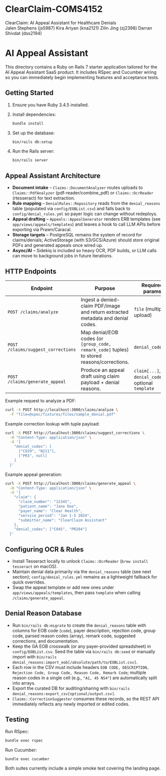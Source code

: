 # ClearClaim-COMS4152
ClearClaim: AI Appeal Assistant for Healthcare Denials  
Jalen Stephens (js5987)
Kira Ariyan (kna2121)
Zilin Jing (zj2398)
Darran Shivdat (dss2194)

# AI Appeal Assistant

This directory contains a Ruby on Rails 7 starter application tailored for the AI Appeal Assistant SaaS product. It includes RSpec and Cucumber wiring so you can immediately begin implementing features and acceptance tests.

## Getting Started

1. Ensure you have Ruby 3.4.5 installed.
2. Install dependencies:

   ```bash
   bundle install
   ```

3. Set up the database:

   ```bash
   bin/rails db:setup
   ```

4. Run the Rails server:

   ```bash
   bin/rails server
   ```

## Appeal Assistant Architecture

- **Document intake** – `Claims::DocumentAnalyzer` routes uploads to `Claims::PdfAnalyzer` (pdf-reader/combine_pdf) or `Claims::OcrReader` (rtesseract) for text extraction.
- **Rule mapping** – `DenialRules::Repository` reads from the `denial_reasons` table (populated via `config/EOBList.csv`) and falls back to `config/denial_rules.yml` so payer logic can change without redeploys.
- **Appeal drafting** – `Appeals::AppealGenerator` renders ERB templates (see `app/views/appeals/templates`) and leaves a hook to call LLM APIs before exporting via Prawn/Caracal.
- **Storage targets** – PostgreSQL remains the system of record for claims/denials; ActiveStorage (with S3/GCS/Azure) should store original PDFs and generated appeals once wired up.
- **Async/AI** – Sidekiq is included so heavy OCR, PDF builds, or LLM calls can move to background jobs in future iterations.

## HTTP Endpoints

| Endpoint | Purpose | Required params |
| --- | --- | --- |
| `POST /claims/analyze` | Ingest a denied-claim PDF/image and return extracted metadata and denial codes. | `file` (multipart upload) |
| `POST /claims/suggest_corrections` | Map denial/EOB codes (or `[group_code, remark_code]` tuples) to stored reasons/corrections. | `denial_codes[]` |
| `POST /claims/generate_appeal` | Produce an appeal draft using claim payload + denial reasons. | `claim[...]`, `denial_codes[]`, optional `template` |

Example request to analyze a PDF:

```bash
curl -X POST http://localhost:3000/claims/analyze \
  -F "file=@spec/fixtures/files/sample_denial.pdf"
```

Example correction lookup with tuple payload:

```bash
curl -X POST http://localhost:3000/claims/suggest_corrections \
  -H "Content-Type: application/json" \
  -d '{
    "denial_codes": [
      ["CO29", "N211"],
      ["PR3", null]
    ]
  }'
```

Example appeal generation:

```bash
curl -X POST http://localhost:3000/claims/generate_appeal \
  -H "Content-Type: application/json" \
  -d '{
    "claim": {
      "claim_number": "12345",
      "patient_name": "Jane Doe",
      "payer_name": "Clear Health",
      "service_period": "Jan 1-5 2024",
      "submitter_name": "ClearClaim Assistant"
    },
    "denial_codes": ["CO45", "PR204"]
  }'
```

## Configuring OCR & Rules

- Install Tesseract locally to unlock `Claims::OcrReader` (`brew install tesseract` on macOS).
- Maintain denial data primarily via the `denial_reasons` table (see next section); `config/denial_rules.yml` remains as a lightweight fallback for quick overrides.
- Swap the appeal template or add new ones under `app/views/appeals/templates`, then pass `template` when calling `/claims/generate_appeal`.

## Denial Reason Database

- Run `bin/rails db:migrate` to create the `denial_reasons` table with columns for EOB code (`code`), payer description, rejection code, group code, parsed reason codes (array), remark code, suggested corrections, and documentation.
- Keep the GA EOB crosswalk (or any payer-provided spreadsheet) in `config/EOBList.csv`. Seed the table via `bin/rails db:seed` or manually import with `bin/rails denial_reasons:import_eob[/absolute/path/to/EOBList.csv]`.
- Each row in the CSV must include headers `EOB CODE, DESCRIPTION, Rejection Code, Group Code, Reason Code, Remark Code`; multiple reason codes in a single cell (e.g., `"A1, 45 N54"`) are automatically split into arrays.
- Export the curated DB for auditing/sharing with `bin/rails denial_reasons:export_csv[optional/output.csv]`.
- `Claims::CorrectionSuggester` consumes these records, so the REST API immediately reflects any newly imported or edited codes.

## Testing

Run RSpec:

```bash
bundle exec rspec
```

Run Cucumber:

```bash
bundle exec cucumber
```

Both suites currently include a simple smoke test covering the landing page.
